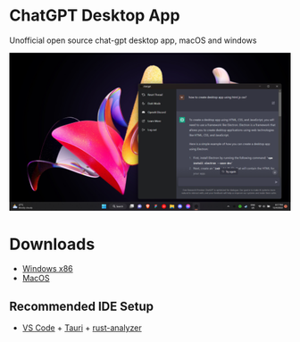 # ChatGPT Desktop App

Unofficial open source chat-gpt desktop app, macOS and windows

![screen](screenshot.png)

# Downloads

- [Windows x86](/releases/chatgpt.exe)
- [MacOS](/releases/macos.dmg)

## Recommended IDE Setup

- [VS Code](https://code.visualstudio.com/) + [Tauri](https://marketplace.visualstudio.com/items?itemName=tauri-apps.tauri-vscode) + [rust-analyzer](https://marketplace.visualstudio.com/items?itemName=rust-lang.rust-analyzer)
